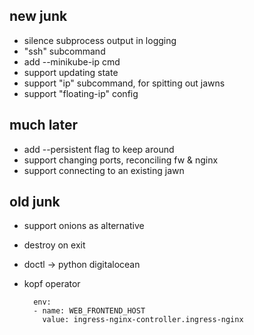 ## new junk
* silence subprocess output in logging
* "ssh" subcommand
* add --minikube-ip cmd
* support updating state
* support "ip" subcommand, for spitting out jawns
* support "floating-ip" config

## 

## much later
* add --persistent flag to keep around
* support changing ports, reconciling fw & nginx
* support connecting to an existing jawn



## old junk
* support onions as alternative
* destroy on exit
* doctl -> python digitalocean
* kopf operator


        env:
        - name: WEB_FRONTEND_HOST
          value: ingress-nginx-controller.ingress-nginx
